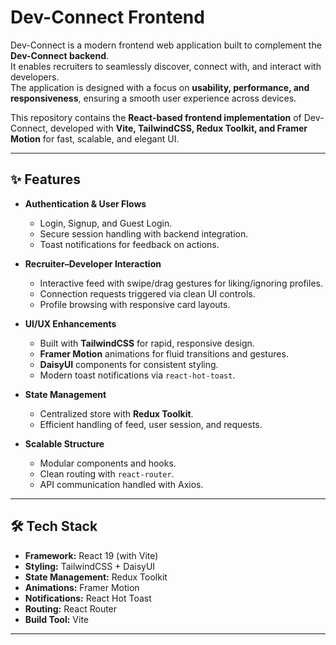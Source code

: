 # Dev-Connect Frontend

Dev-Connect is a modern frontend web application built to complement the **Dev-Connect backend**.  
It enables recruiters to seamlessly discover, connect with, and interact with developers.  
The application is designed with a focus on **usability, performance, and responsiveness**, ensuring a smooth user experience across devices.  

This repository contains the **React-based frontend implementation** of Dev-Connect, developed with **Vite, TailwindCSS, Redux Toolkit, and Framer Motion** for fast, scalable, and elegant UI.

---

## ✨ Features

- **Authentication & User Flows**
  - Login, Signup, and Guest Login.
  - Secure session handling with backend integration.
  - Toast notifications for feedback on actions.

- **Recruiter–Developer Interaction**
  - Interactive feed with swipe/drag gestures for liking/ignoring profiles.
  - Connection requests triggered via clean UI controls.
  - Profile browsing with responsive card layouts.

- **UI/UX Enhancements**
  - Built with **TailwindCSS** for rapid, responsive design.
  - **Framer Motion** animations for fluid transitions and gestures.
  - **DaisyUI** components for consistent styling.
  - Modern toast notifications via `react-hot-toast`.

- **State Management**
  - Centralized store with **Redux Toolkit**.
  - Efficient handling of feed, user session, and requests.

- **Scalable Structure**
  - Modular components and hooks.
  - Clean routing with `react-router`.
  - API communication handled with Axios.

---

## 🛠️ Tech Stack

- **Framework:** React 19 (with Vite)
- **Styling:** TailwindCSS + DaisyUI
- **State Management:** Redux Toolkit
- **Animations:** Framer Motion
- **Notifications:** React Hot Toast
- **Routing:** React Router
- **Build Tool:** Vite

---

<!-- ## 📌 Project Structure -->


